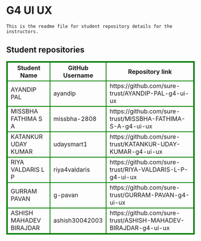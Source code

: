 # G4 UI UX
    This is the readme file for student repository details for the instructors.
## Student repositories 
<table style="border : 2px solid green; width:100%;">
<tr >
<th style="border : 2px solid green;">Student Name</th>
<th style="border : 2px solid green;">GitHub Username</th>
<th style="border : 2px solid green;">Repository link</th>
</tr>
<tr style="border : 2px solid green;">
<td style="border : 2px solid green;">AYANDIP PAL</td> 

<td style="border : 2px solid green;">ayandip</td> 

<td style="border : 2px solid green;">https://github.com/sure-trust/AYANDIP-PAL-g4-ui-ux</td> 
</tr>

<tr style="border : 2px solid green;">
<td style="border : 2px solid green;">MISSBHA FATHIMA S A</td> 

<td style="border : 2px solid green;">missbha-2808</td> 

<td style="border : 2px solid green;">https://github.com/sure-trust/MISSBHA-FATHIMA-S-A-g4-ui-ux</td> 
</tr>

<tr style="border : 2px solid green;">
<td style="border : 2px solid green;">KATANKUR UDAY KUMAR</td> 

<td style="border : 2px solid green;">udaysmart1</td> 

<td style="border : 2px solid green;">https://github.com/sure-trust/KATANKUR-UDAY-KUMAR-g4-ui-ux</td> 
</tr>

<tr style="border : 2px solid green;">
<td style="border : 2px solid green;">RIYA VALDARIS L P</td> 

<td style="border : 2px solid green;">riya4valdaris</td> 

<td style="border : 2px solid green;">https://github.com/sure-trust/RIYA-VALDARIS-L-P-g4-ui-ux</td> 
</tr>

<tr style="border : 2px solid green;">
<td style="border : 2px solid green;">GURRAM PAVAN</td> 

<td style="border : 2px solid green;">g-pavan</td> 

<td style="border : 2px solid green;">https://github.com/sure-trust/GURRAM-PAVAN-g4-ui-ux</td> 
</tr>

<tr style="border : 2px solid green;">
<td style="border : 2px solid green;">ASHISH MAHADEV BIRAJDAR</td> 

<td style="border : 2px solid green;">ashish30042003</td> 

<td style="border : 2px solid green;">https://github.com/sure-trust/ASHISH-MAHADEV-BIRAJDAR-g4-ui-ux</td> 
</tr>
